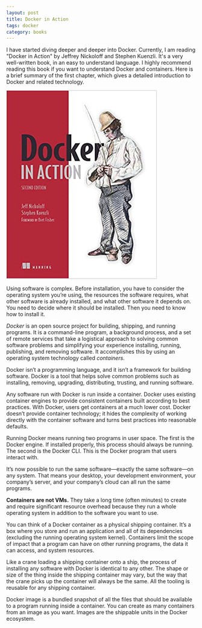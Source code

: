 ```yaml
---
layout: post
title: Docker in Action
tags: docker
category: books
---
```


I have started diving deeper and deeper into Docker. Currently, I am reading "Docker in Action" by Jeffrey Nickoloff and Stephen Kuenzli. It's a very well-written book, in an easy to understand language. I highly recommend reading this book if you want to understand Docker and containers. Here is a brief summary of the first chapter, which gives a detailed introduction to Docker and related technology.

<div class="book centered">
  <a target="_blank" href="/images/books/docker_in_action.jpg">
    <img src="/images/books/docker_in_action.jpg" alt="Docker In Action">
  </a>
</div> 

Using software is complex. Before installation, you have to consider the operating system you’re using, the resources the software requires, what other software is already installed, and what other software it depends on. You need to decide where it should be installed. Then you need to know how to install it.

*Docker* is an open source project for building, shipping, and running programs. It is a command-line program, a background process, and a set of remote services that take a logistical approach to solving common software problems and simplifying your experience installing, running, publishing, and removing software. It accomplishes this by using an operating system technology called *containers*.

Docker isn’t a programming language, and it isn’t a framework for building software. Docker is a tool that helps solve common problems such as installing, removing, upgrading, distributing, trusting, and running software.

Any software run with Docker is run inside a container. Docker uses existing container engines to provide consistent containers built according to best practices. With Docker, users get containers at a much lower cost. Docker doesn’t provide container technology; it hides the complexity of working directly with the container software and turns best practices into reasonable defaults.

Running Docker means running two programs in user space. The first is the Docker engine. If installed properly, this process should always be running. The second is the Docker CLI. This is the Docker program that users interact with.

It’s now possible to run the same software—exactly the same software—on any system. That means your desktop, your development environment, your company’s server, and your company’s cloud can all run the same programs. 

**Containers are not VMs.** They take a long time (often minutes) to create and require significant resource overhead because they run a whole operating system in addition to the software you want to use. 

You can think of a Docker container as a physical shipping container. It’s a box where you store and run an application and all of its dependencies (excluding the running operating system kernel). Containers limit the scope of impact that a program can have on other running programs, the data it can access, and system resources.

Like a crane loading a shipping container onto a ship, the process of installing any software with Docker is identical to any other. The shape or size of the thing inside the shipping container may vary, but the way that the crane picks up the container will always be the same. All the tooling is reusable for any shipping container.

Docker image is a bundled snapshot of all the files that should be available to a program running inside a container. You can create as many containers from an image as you want. Images are the shippable units in the Docker ecosystem.